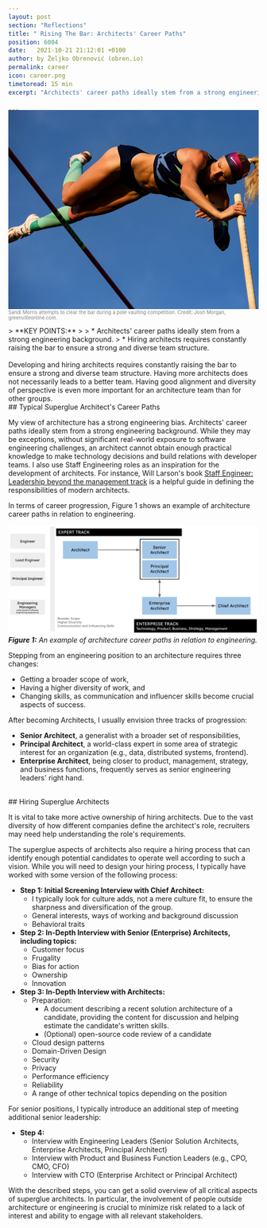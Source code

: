 ```yaml
---
layout: post
section: "Reflections"
title: " Rising The Bar: Architects' Career Paths"
position: 6004
date:   2021-10-21 21:12:01 +0100
author: by Željko Obrenović (obren.io)
permalink: career
icon: career.png
timetoread: 15 min
excerpt: "Architects' career paths ideally stem from a strong engineering background. Hiring architects requires constantly raising the bar to ensure a strong and diverse team structure."

---
```


<img style="margin-top: -20px; width: 100%; height: 400px; object-fit: cover" 
     src="assets/images/aRCH/d844ac2c-c890-42b9-b0f1-fbb952a452cd-JM.polevaulting.071520.001.jpg">
<div style="font-size: 70%; margin-top: -16px; color: grey; margin-bottom: 12px">
Sandi Morris attempts to clear the bar during a pole vaulting competition. Credit: Josh Morgan, greenvilleonline.com.
</div>> **KEY POINTS:**
>
> * Architects' career paths ideally stem from a strong engineering background.
> * Hiring architects requires constantly raising the bar to ensure a strong and diverse team structure.  


<br>
<br>
Developing and hiring architects requires constantly raising the bar to ensure a strong and diverse team structure. Having more architects does not necessarily leads to a better team. Having good alignment and diversity of perspective is even more important for an architecture team than for other groups.

<br>
## Typical Superglue Architect's Career Paths

My view of architecture has a strong engineering bias. Architects' career paths ideally stem from a strong engineering background. While they may be exceptions, without significant real-world exposure to software engineering challenges, an architect cannot obtain enough practical knowledge to make technology decisions and build relations with developer teams. I also use Staff Engineering roles as an inspiration for the development of architects. For instance, Will Larson's book [Staff Engineer: Leadership beyond the management track](https://staffeng.com/guides/staff-archetypes/) is a helpful guide in defining the responsibilities of modern architects.

In terms of career progression, Figure 1 shows an example of architecture career paths in relation to engineering. 

![](assets/images/arch/career-paths.jpg)
***Figure 1:** An example of architecture career paths in relation to engineering.*

Stepping from an engineering position to an architecture requires three changes:
* Getting a broader scope of work,
* Having a higher diversity of work, and 
* Changing skills, as communication and influencer skills become crucial aspects of success.

After becoming Architects, I usually envision three tracks of progression:
* **Senior Architect**, a generalist with a broader set of responsibilities,
* **Principal Architect**, a world-class expert in some area of strategic interest for an organization (e.g., data, distributed systems, frontend).
* **Enterprise Architect**, being closer to product, management, strategy, and business functions, frequently serves as senior engineering leaders' right hand. 


<br>
## Hiring Superglue Architects


<!-- ![](assets/images/aRCH/Female-Pole-Vault.jpg) -->

It is vital to take more active ownership of hiring architects. Due to the vast diversity of how different companies define the architect's role, recruiters may need help understanding the role's requirements.

The superglue aspects of architects also require a hiring process that can identify enough potential candidates to operate well according to such a vision. While you will need to design your hiring process, I typically have worked with some version of the following process:

* **Step 1: Initial Screening Interview with Chief Architect:**
    * I typically look for culture adds, not a mere culture fit, to ensure the sharpness and diversification of the group. 
    * General interests, ways of working and background discussion
    * Behavioral traits
* **Step 2: In-Depth Interview with Senior (Enterprise) Architects, including topics:**
    * Customer focus
    * Frugality
    * Bias for action
    * Ownership
    * Innovation
* **Step 3: In-Depth Interview with Architects:**
    * Preparation:
        * A document describing a recent solution architecture of a candidate, providing the content for discussion and helping estimate the candidate's written skills.
        * (Optional) open-source code review of a candidate
    * Cloud design patterns
    * Domain-Driven Design
    * Security
    * Privacy
    * Performance efficiency
    * Reliability
    * A range of other technical topics depending on the position  
 
 For senior positions, I typically introduce an additional step of meeting additional senior leadership:
 * **Step 4:**
    * Interview with Engineering Leaders (Senior Solution Architects, Enterprise Architects, Principal Architect)
    * Interview with Product and Business Function Leaders (e.g., CPO, CMO, CFO)
    * Interview with CTO (Enterprise Architect or Principal Architect)

With the described steps, you can get a solid overview of all critical aspects of superglue architects. In particular, the involvement of people outside architecture or engineering is crucial to minimize risk related to a lack of interest and ability to engage with all relevant stakeholders.
